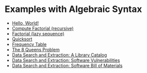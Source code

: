 Examples with Algebraic Syntax
==============================

- [Hello, World!](examples/alg/01_hello.jl.md)
- [Compute Factorial (recursive)](examples/alg/02_fact-recursive.jl.md)
- [Factorial (lazy sequence)](examples/alg/03_fact-lazy-seq.jl.md)
- [Quicksort](examples/alg/04_quicksort.jl.md)
- [Frequency Table](examples/alg/05_freqtable.jl.md)
- [The 8 Queens Problem](examples/alg/06_8queens.jl.md)
- [Data Search and Extraction: A Library Catalog](examples/alg/07-data-extraction.jl.md)
- [Data Search and Extraction: Software Vulnerabilities](examples/alg/08-data-extraction2.jl.md)
- [Data Search and Extraction: Software Bill of Materials](examples/alg/09-data-extraction3.jl.md)
